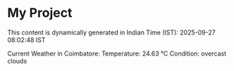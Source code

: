 # My Project

This content is dynamically generated in Indian Time (IST): 2025-09-27 08:02:48 IST


Current Weather in Coimbatore:
Temperature: 24.63 °C
Condition: overcast clouds
